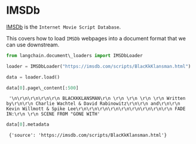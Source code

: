 # IMSDb

[IMSDb](https://imsdb.com/) is the `Internet Movie Script Database`.

This covers how to load `IMSDb` webpages into a document format that we can use downstream.

```python
from langchain.document\_loaders import IMSDbLoader  

```

```python
loader = IMSDbLoader("https://imsdb.com/scripts/BlacKkKlansman.html")  

```

```python
data = loader.load()  

```

```python
data[0].page\_content[:500]  

```

```text
 '\n\r\n\r\n\r\n\r\n BLACKKKLANSMAN\r\n \r\n \r\n \r\n \r\n Written by\r\n\r\n Charlie Wachtel & David Rabinowitz\r\n\r\n and\r\n\r\n Kevin Willmott & Spike Lee\r\n\r\n\r\n\r\n\r\n\r\n\r\n\r\n\r\n FADE IN:\r\n \r\n SCENE FROM "GONE WITH'  

```

```python
data[0].metadata  

```

```text
 {'source': 'https://imsdb.com/scripts/BlacKkKlansman.html'}  

```
